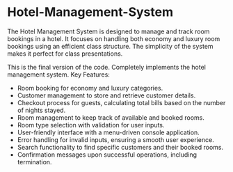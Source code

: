 # Hotel-Management-System
 The Hotel Management System is designed to manage and track room bookings in a hotel. It focuses on handling both economy and luxury room bookings using an efficient class structure. The simplicity of the system makes it perfect for class presentations.

 This is the final version of the code. Completely implements the hotel management system.
 Key Features:

  -  Room booking for economy and luxury categories.
  -  Customer management to store and retrieve customer details.
  -  Checkout process for guests, calculating total bills based on the number of nights stayed.
  -  Room management to keep track of available and booked rooms.
  -  Room type selection with validation for user inputs.
  -  User-friendly interface with a menu-driven console application.
  -  Error handling for invalid inputs, ensuring a smooth user experience.
  -  Search functionality to find specific customers and their booked rooms.
  -  Confirmation messages upon successful operations, including termination.